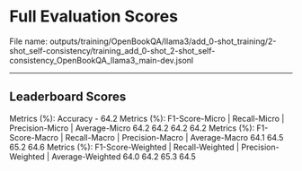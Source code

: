 # Full Evaluation Scores

File name: outputs/training/OpenBookQA/llama3/add_0-shot_training/2-shot_self-consistency/training_add_0-shot_2-shot_self-consistency_OpenBookQA_llama3_main-dev.jsonl


---

## Leaderboard Scores

Metrics (%): Accuracy - 64.2
Metrics (%): F1-Score-Micro | Recall-Micro | Precision-Micro | Average-Micro
                64.2        64.2          64.2        64.2
Metrics (%): F1-Score-Macro | Recall-Macro | Precision-Macro | Average-Macro
                64.1        64.5          65.2        64.6
Metrics (%): F1-Score-Weighted | Recall-Weighted | Precision-Weighted | Average-Weighted
                64.0        64.2          65.3        64.5
